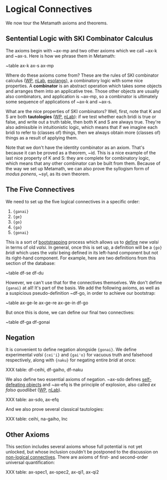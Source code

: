 # Logical Connectives

We now tour the Metamath axioms and theorems.

## Sentential Logic with SKI Combinator Calculus

The axioms begin with ~ax-mp and two other axioms which we call ~ax-k and
~ax-s. Here is how we phrase them in Metamath:

~table ax-k ax-s ax-mp

Where do these axioms come from? These are the rules of SKI combinator calculus
([WP](https://en.wikipedia.org/wiki/SKI_combinator_calculus),
[nLab](https://ncatlab.org/nlab/show/combinatory+logic),
[esolangs](https://esolangs.org/wiki/Combinatory_logic)), a combinatory logic
with some nice properties. A **combinator** is an abstract operation which
takes some objects and arranges them into an applicative tree. Those other
objects are usually also combinators, and application is ~ax-mp, so a
combinator is ultimately some sequence of applications of ~ax-k and ~ax-s.

What are the nice properties of SKI combinators? Well, first, note that K and S
are both **tautologies**
([WP](https://en.wikipedia.org/wiki/Tautology_(logic)),
[nLab](https://ncatlab.org/nlab/show/tautology)): if we test whether each
bridi is true or false, and write out a truth table, then both K and S are
always true. They're also admissible in intuitionistic logic, which means that
if we imagine each bridi to refer to (classes of) things, then we always obtain
more (classes of) things as a result of applying them.

Note that we don't have the identity combinator as an axiom. That's because it
can be proved as a theorem, ~id. This is a nice example of the last nice
property of K and S: they are complete for combinatory logic, which means that
any other combinator can be built from them. Because of the way we set up
Metamath, we can also prove the syllogism form of *modus ponens*, ~syl, as its
own theorem.

## The Five Connectives

We need to set up the five logical connectives in a specific order:

1. `{ganai}`
1. `{ge}`
1. `{go}`
1. `{ga}`
1. `{gonai}`

This is a sort of [bootstrapping](https://en.wikipedia.org/wiki/Bootstrapping)
process which allows us to [define](vlaste.md) new *valsi* in terms of old
*valsi*. In general, once this is set up, a definition will be a `{go}` *bridi*
which uses the *valsi* being defined in its left-hand component but not its
right-hand component. For example, here are two definitions from this section
of the database:

~table df-se df-du

However, we can't use that for the connectives themselves. We don't define
`{ganai}` at all! It's part of the basis. We add the following axioms, as well
as a suspicious pseudo-definition ~df-go, in order to achieve our bootstrap:

~table ax-ge-le ax-ge-re ax-ge-in df-go

But once this is done, we can define our final two connectives:

~table df-ga df-gonai

## Negation

It is convenient to define negation alongside `{gonai}`. We define experimental
*valsi* `{cei'i}` and `{gai'o}` for vacuous truth and falsehood respectively,
along with `{naku}` for negating entire *bridi* at once:

XXX table: df-ceihi, df-gaiho, df-naku

We also define two essential axioms of negation. ~ax-sdo defines
[self-defeating
objects](https://terrytao.wordpress.com/2009/11/05/the-no-self-defeating-object-argument/)
and ~ax-efq is the principle of explosion, also called *ex falso quodlibet*
([WP](https://en.wikipedia.org/wiki/Principle_of_explosion),
[nLab](https://ncatlab.org/nlab/show/ex%20falso%20quodlibet)).

XXX table: ax-sdo, ax-efq

And we also prove several classical tautologies:

XXX table: ceihi, na-gaiho, lnc

## Other Axioms

This section includes several axioms whose full potential is not yet unlocked,
but whose inclusion couldn't be postponed to the discussion on [non-logical
connectives](cmima.md). There are axioms of first- and second-order universal quantification:

XXX table: ax-spec1, ax-spec2, ax-qi1, ax-qi2
